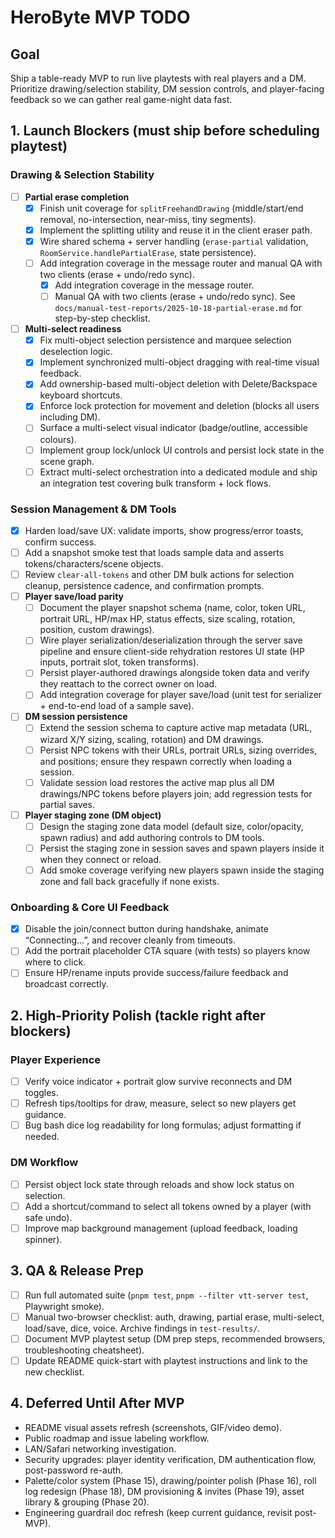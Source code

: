 # HeroByte MVP TODO

## Goal

Ship a table-ready MVP to run live playtests with real players and a DM. Prioritize drawing/selection stability, DM session controls, and player-facing feedback so we can gather real game-night data fast.

## 1. Launch Blockers (must ship before scheduling playtest)

### Drawing & Selection Stability

- [ ] **Partial erase completion**
  - [x] Finish unit coverage for `splitFreehandDrawing` (middle/start/end removal, no-intersection, near-miss, tiny segments).
  - [x] Implement the splitting utility and reuse it in the client eraser path.
  - [x] Wire shared schema + server handling (`erase-partial` validation, `RoomService.handlePartialErase`, state persistence).
  - [ ] Add integration coverage in the message router and manual QA with two clients (erase + undo/redo sync).
    - [x] Add integration coverage in the message router.
    - [ ] Manual QA with two clients (erase + undo/redo sync). See `docs/manual-test-reports/2025-10-18-partial-erase.md` for step-by-step checklist.
- [ ] **Multi-select readiness**
  - [x] Fix multi-object selection persistence and marquee selection deselection logic.
  - [x] Implement synchronized multi-object dragging with real-time visual feedback.
  - [x] Add ownership-based multi-object deletion with Delete/Backspace keyboard shortcuts.
  - [x] Enforce lock protection for movement and deletion (blocks all users including DM).
  - [ ] Surface a multi-select visual indicator (badge/outline, accessible colours).
  - [ ] Implement group lock/unlock UI controls and persist lock state in the scene graph.
  - [ ] Extract multi-select orchestration into a dedicated module and ship an integration test covering bulk transform + lock flows.

### Session Management & DM Tools

- [x] Harden load/save UX: validate imports, show progress/error toasts, confirm success.
- [ ] Add a snapshot smoke test that loads sample data and asserts tokens/characters/scene objects.
- [ ] Review `clear-all-tokens` and other DM bulk actions for selection cleanup, persistence cadence, and confirmation prompts.
- [ ] **Player save/load parity**
  - [ ] Document the player snapshot schema (name, color, token URL, portrait URL, HP/max HP, status effects, size scaling, rotation, position, custom drawings).
  - [ ] Wire player serialization/deserialization through the server save pipeline and ensure client-side rehydration restores UI state (HP inputs, portrait slot, token transforms).
  - [ ] Persist player-authored drawings alongside token data and verify they reattach to the correct owner on load.
  - [ ] Add integration coverage for player save/load (unit test for serializer + end-to-end load of a sample save).
- [ ] **DM session persistence**
  - [ ] Extend the session schema to capture active map metadata (URL, wizard X/Y sizing, scaling, rotation) and DM drawings.
  - [ ] Persist NPC tokens with their URLs, portrait URLs, sizing overrides, and positions; ensure they respawn correctly when loading a session.
  - [ ] Validate session load restores the active map plus all DM drawings/NPC tokens before players join; add regression tests for partial saves.
- [ ] **Player staging zone (DM object)**
  - [ ] Design the staging zone data model (default size, color/opacity, spawn radius) and add authoring controls to DM tools.
  - [ ] Persist the staging zone in session saves and spawn players inside it when they connect or reload.
  - [ ] Add smoke coverage verifying new players spawn inside the staging zone and fall back gracefully if none exists.

### Onboarding & Core UI Feedback

- [x] Disable the join/connect button during handshake, animate “Connecting…”, and recover cleanly from timeouts.
- [ ] Add the portrait placeholder CTA square (with tests) so players know where to click.
- [ ] Ensure HP/rename inputs provide success/failure feedback and broadcast correctly.

## 2. High-Priority Polish (tackle right after blockers)

### Player Experience

- [ ] Verify voice indicator + portrait glow survive reconnects and DM toggles.
- [ ] Refresh tips/tooltips for draw, measure, select so new players get guidance.
- [ ] Bug bash dice log readability for long formulas; adjust formatting if needed.

### DM Workflow

- [ ] Persist object lock state through reloads and show lock status on selection.
- [ ] Add a shortcut/command to select all tokens owned by a player (with safe undo).
- [ ] Improve map background management (upload feedback, loading spinner).

## 3. QA & Release Prep

- [ ] Run full automated suite (`pnpm test`, `pnpm --filter vtt-server test`, Playwright smoke).
- [ ] Manual two-browser checklist: auth, drawing, partial erase, multi-select, load/save, dice, voice. Archive findings in `test-results/`.
- [ ] Document MVP playtest setup (DM prep steps, recommended browsers, troubleshooting cheatsheet).
- [ ] Update README quick-start with playtest instructions and link to the new checklist.

## 4. Deferred Until After MVP

- README visual assets refresh (screenshots, GIF/video demo).
- Public roadmap and issue labeling workflow.
- LAN/Safari networking investigation.
- Security upgrades: player identity verification, DM authentication flow, post-password re-auth.
- Palette/color system (Phase 15), drawing/pointer polish (Phase 16), roll log redesign (Phase 18), DM provisioning & invites (Phase 19), asset library & grouping (Phase 20).
- Engineering guardrail doc refresh (keep current guidance, revisit post-MVP).
